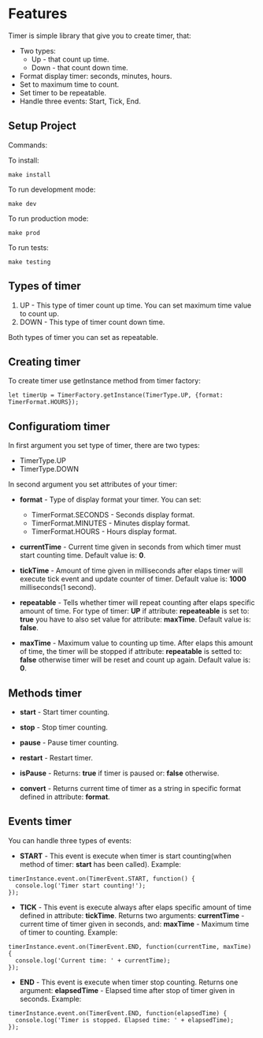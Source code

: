 # Features

Timer is simple library that give you to create timer, that:
- Two types:
  - Up - that count up time.
  - Down - that count down time.
- Format display timer: seconds, minutes, hours.
- Set to maximum time to count.
- Set timer to be repeatable.
- Handle three events: Start, Tick, End.

## Setup Project

Commands:

To install:
```
make install
```

To run development mode:
```
make dev
```

To run production mode:
```
make prod
```

To run tests:
```
make testing
```

## Types of timer
1. UP - This type of timer count up time. You can set maximum time value to count up. 
2. DOWN - This type of timer count down time. 

Both types of timer you can set as repeatable.

## Creating timer
To create timer use getInstance method from timer factory:
```
let timerUp = TimerFactory.getInstance(TimerType.UP, {format: TimerFormat.HOURS});
```

## Configuratiom timer
In first argument you set type of timer, there are two types:
- TimerType.UP
- TimerType.DOWN

In second argument you set attributes of your timer:
- **format** - Type of display format your timer. You can set:
  - TimerFormat.SECONDS - Seconds display format.
  - TimerFormat.MINUTES - Minutes display format.
  - TimerFormat.HOURS - Hours display format.

- **currentTime** - Current time given in seconds from which timer must start counting time. Default value is: **0**.

- **tickTime** - Amount of time given in milliseconds after elaps timer will execute tick event and update counter of timer. Default value is: **1000** milliseconds(1 second).

- **repeatable** - Tells whether timer will repeat counting after elaps specific amount of time. For type of timer: **UP** if attribute: **repeateable** is set to: **true** you have to also set value for attribute: **maxTime**. Default value is: **false**.

- **maxTime** - Maximum value to counting up time. After elaps this amount of time, the timer will be stopped if attribute: **repeatable** is setted to: **false** otherwise timer will be reset and count up again. Default value is: **0**.

## Methods timer
- **start** - Start timer counting.

- **stop** - Stop timer counting.

- **pause** - Pause timer counting.

- **restart** - Restart timer.

- **isPause** - Returns: **true** if timer is paused or: **false** otherwise.

- **convert** - Returns current time of timer as a string in specific format defined in attribute: **format**.

## Events timer
You can handle three types of events:

- **START** - This event is execute when timer is start counting(when method of timer: **start** has been called). Example:
```
timerInstance.event.on(TimerEvent.START, function() {
  console.log('Timer start counting!');
});
```

- **TICK** - This event is execute always after elaps specific amount of time defined in attribute: **tickTime**. Returns two arguments: **currentTime** - current time of timer given in seconds, and: **maxTime** - Maximum time of timer to counting. Example:
```
timerInstance.event.on(TimerEvent.END, function(currentTime, maxTime) {
  console.log('Current time: ' + currentTime);
});
```

- **END** - This event is execute when timer stop counting. Returns one argument: **elapsedTime** - Elapsed time after stop of timer given in seconds. Example:
```
timerInstance.event.on(TimerEvent.END, function(elapsedTime) {
  console.log('Timer is stopped. Elapsed time: ' + elapsedTime);
});
```